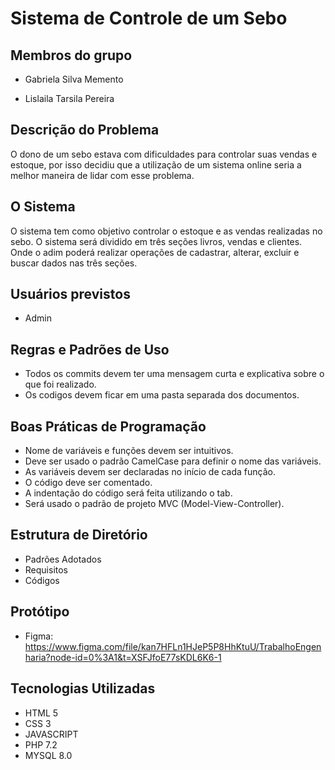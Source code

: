 # Sistema de Controle de um Sebo

## Membros do grupo

- Gabriela Silva Memento

- Lislaila Tarsila Pereira

## Descrição do Problema

O dono de um sebo estava com dificuldades para controlar suas vendas e estoque, por isso decidiu que a utilização de um sistema online seria a melhor maneira de lidar com esse problema. 

## O Sistema
O sistema tem como objetivo controlar o estoque e as vendas realizadas no sebo. O sistema será dividido em três seções livros, vendas e clientes. Onde o adim poderá realizar operações de cadastrar, alterar, excluir e buscar dados nas três seções.

## Usuários previstos

- Admin

## Regras e Padrões de Uso
- Todos os commits devem ter uma mensagem curta e explicativa sobre o que foi realizado.
- Os codigos devem ficar em uma pasta separada dos documentos.

## Boas Práticas de Programação
- Nome de variáveis e funções devem ser intuitivos.
- Deve ser usado o padrão CamelCase para definir o nome das variáveis.
- As variáveis devem ser declaradas no início de cada função.
- O código deve ser comentado.
- A indentação do código será feita utilizando o tab.
- Será usado o padrão de projeto MVC (Model-View-Controller).

## Estrutura de Diretório
- Padrões Adotados
- Requisitos
- Códigos

## Protótipo
- Figma: https://www.figma.com/file/kan7HFLn1HJeP5P8HhKtuU/TrabalhoEngenharia?node-id=0%3A1&t=XSFJfoE77sKDL6K6-1

## Tecnologias Utilizadas
  - HTML 5
  - CSS 3
  - JAVASCRIPT
  - PHP 7.2
  - MYSQL 8.0
  
